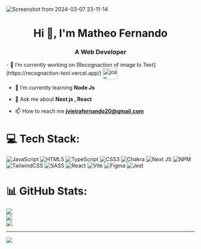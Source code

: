 ![Screenshot from 2024-03-07 23-11-14](https://github.com/MatheoFernando/MatheoFernando/assets/124298977/64e9a720-93ed-4557-b989-0aea66a568cc)<h1 align="center">Hi 👋, I'm Matheo Fernando</h1>
<h3 align="center">A Web Developer</h3>
- 🔭 I’m currently working on [Recognaction of image to Text](https://recognaction-text.vercel.app/)
<img align="center" src="[https://raw.githubusercontent.com/rahuldkjain/github-profile-readme-generator/master/src/images/icons/Social/twitter.svg](https://media.giphy.com/mediav1.Y2lkPTc5MGI3NjExb3g3Nzd0NnczYnQyZW1rY2lmN2h4M3Y1MnJkaW1oc21raXdxMTFiYiZlcD12MV9pbnRlcm5hbF9naWZfYnlfaWQmY3Q9Zw/rhZr8u3cvxe0ksf1ej/giphy.gif)" alt="joáo fernando" height="30" width="40" />

- 🌱 I’m currently learning **Node Js**

- 💬 Ask me about **Next js , React**

- 📫 How to reach me **jvieirafernando20@gmail.com**


# 💻 Tech Stack:
![JavaScript](https://img.shields.io/badge/javascript-%23323330.svg?style=for-the-badge&logo=javascript&logoColor=%23F7DF1E) ![HTML5](https://img.shields.io/badge/html5-%23E34F26.svg?style=for-the-badge&logo=html5&logoColor=white) ![TypeScript](https://img.shields.io/badge/typescript-%23007ACC.svg?style=for-the-badge&logo=typescript&logoColor=white) ![CSS3](https://img.shields.io/badge/css3-%231572B6.svg?style=for-the-badge&logo=css3&logoColor=white) ![Chakra](https://img.shields.io/badge/chakra-%234ED1C5.svg?style=for-the-badge&logo=chakraui&logoColor=white) ![Next JS](https://img.shields.io/badge/Next-black?style=for-the-badge&logo=next.js&logoColor=white) ![NPM](https://img.shields.io/badge/NPM-%23CB3837.svg?style=for-the-badge&logo=npm&logoColor=white) ![TailwindCSS](https://img.shields.io/badge/tailwindcss-%2338B2AC.svg?style=for-the-badge&logo=tailwind-css&logoColor=white) ![SASS](https://img.shields.io/badge/SASS-hotpink.svg?style=for-the-badge&logo=SASS&logoColor=white) ![React](https://img.shields.io/badge/react-%2320232a.svg?style=for-the-badge&logo=react&logoColor=%2361DAFB) ![Vite](https://img.shields.io/badge/vite-%23646CFF.svg?style=for-the-badge&logo=vite&logoColor=white) ![Figma](https://img.shields.io/badge/figma-%23F24E1E.svg?style=for-the-badge&logo=figma&logoColor=white) ![Jest](https://img.shields.io/badge/-jest-%23C21325?style=for-the-badge&logo=jest&logoColor=white)
# 📊 GitHub Stats:
![](https://github-readme-stats.vercel.app/api?username=MatheoFernando&theme=darcula&hide_border=false&include_all_commits=true&count_private=true)<br/>
![](https://github-readme-streak-stats.herokuapp.com/?user=MatheoFernando&theme=darcula&hide_border=false)<br/>
![](https://github-readme-stats.vercel.app/api/top-langs/?username=MatheoFernando&theme=darcula&hide_border=false&include_all_commits=true&count_private=true&layout=compact)

---
[![](https://visitcount.itsvg.in/api?id=MatheoFernando&icon=2&color=0)](https://visitcount.itsvg.in)


<!-- Proudly created with GPRM ( https://gprm.itsvg.in ) -->
